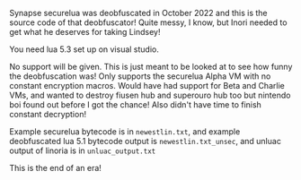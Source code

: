 Synapse securelua was deobfuscated in October 2022 and this is the source code of that deobfuscator! Quite messy, I know, but Inori needed to get what he deserves for taking Lindsey!

You need lua 5.3 set up on visual studio.

No support will be given. This is just meant to be looked at to see how funny the deobfuscation was!
Only supports the securelua Alpha VM with no constant encryption macros. Would have had support for Beta and Charlie VMs, and wanted to destroy fiusen hub and superouro hub too but nintendo boi found out before I got the chance! Also didn't have time to finish constant decryption!

Example securelua bytecode is in `newestlin.txt`, and example deobfuscated lua 5.1 bytecode output is `newestlin.txt_unsec`, and unluac output of linoria is in `unluac_output.txt`

This is the end of an era!
